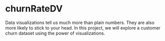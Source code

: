 # churnRateDV
Data visualizations tell us much more than plain numbers. They are also more likely to stick to your head. In this project, we will explore a customer churn dataset using the power of visualizations.
